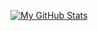 [![My GitHub Stats](https://github-readme-stats.vercel.app/api/?username=akshaysharmajs&count_private=true&theme=tokyonight&showicons=true)]()
